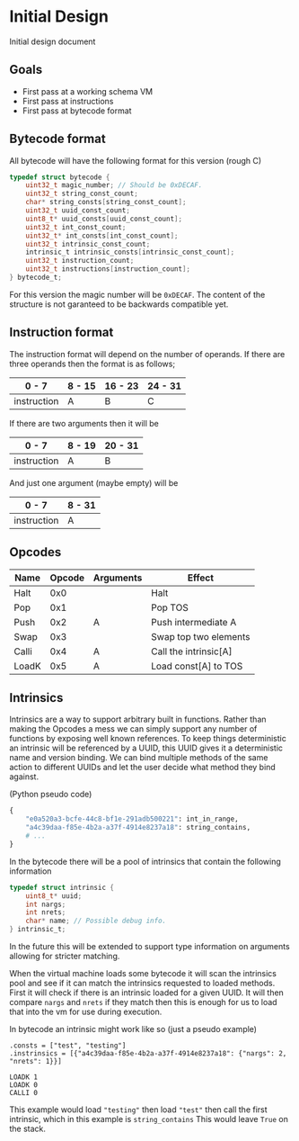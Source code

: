 # Initial Design

Initial design document

## Goals

- First pass at a working schema VM
- First pass at instructions
- First pass at bytecode format

## Bytecode format

All bytecode will have the following format for this version (rough C)

```c
typedef struct bytecode {
    uint32_t magic_number; // Should be 0xDECAF.
    uint32_t string_const_count;
    char* string_consts[string_const_count];
    uint32_t uuid_const_count;
    uint8_t* uuid_consts[uuid_const_count];
    uint32_t int_const_count;
    uint32_t* int_consts[int_const_count];
    uint32_t intrinsic_const_count;
    intrinsic_t intrinsic_consts[intrinsic_const_count];
    uint32_t instruction_count;
    uint32_t instructions[instruction_count];
} bytecode_t;
```
For this version the magic number will be `0xDECAF`.
The content of the structure is not garanteed to be backwards compatible yet.

## Instruction format

The instruction format will depend on the number of operands.
If there are three operands then the format is as follows;

|    0 - 7    | 8 - 15 | 16 - 23 | 24 - 31 |
|-------------|--------|---------|---------|
| instruction | A      | B       | C       |

If there are two arguments then it will be

|    0 - 7    | 8 - 19 | 20 - 31 |
|-------------|--------|---------|
| instruction | A      | B       |


And just one argument (maybe empty) will be

|    0 - 7    | 8 - 31 |
|-------------|--------|
| instruction | A      |


## Opcodes

| Name  | Opcode | Arguments |        Effect         |
|-------|--------|-----------|-----------------------|
| Halt  | 0x0    |           | Halt                  |
| Pop   | 0x1    |           | Pop TOS               |
| Push  | 0x2    | A         | Push intermediate A   |
| Swap  | 0x3    |           | Swap top two elements |
| Calli | 0x4    | A         | Call the intrinsic[A] |
| LoadK | 0x5    | A         | Load const[A] to TOS  |

## Intrinsics

Intrinsics are a way to support arbitrary built in functions. Rather than making the Opcodes a mess
we can simply support any number of functions by exposing well known references. To keep things deterministic 
an intrinsic will be referenced by a UUID, this UUID gives it a deterministic name and version binding. We can 
bind multiple methods of the same action to different UUIDs and let the user decide what method they bind against.

(Python pseudo code)
```python
{
    "e0a520a3-bcfe-44c8-bf1e-291adb500221": int_in_range,
    "a4c39daa-f85e-4b2a-a37f-4914e8237a18": string_contains,
    # ...
}
```

In the bytecode there will be a pool of intrinsics that contain the following information

```c
typedef struct intrinsic {
    uint8_t* uuid;
    int nargs;
    int nrets;
    char* name; // Possible debug info.
} intrinsic_t;
```
In the future this will be extended to support type information on arguments allowing for stricter matching.

When the virtual machine loads some bytecode it will scan the intrinsics pool and see if it can match the intrinsics requested
to loaded methods. First it will check if there is an intrinsic loaded for a given UUID. It will then compare `nargs` and `nrets` 
if they match then this is enough for us to load that into the vm for use during execution.

In bytecode an intrinsic might work like so (just a pseudo example)

```
.consts = ["test", "testing"]
.instrinsics = [{"a4c39daa-f85e-4b2a-a37f-4914e8237a18": {"nargs": 2, "nrets": 1}}]

LOADK 1
LOADK 0
CALLI 0
```

This example would load `"testing"` then load `"test"` then call the first intrinsic, which in this example is `string_contains`
This would leave `True` on the stack.
